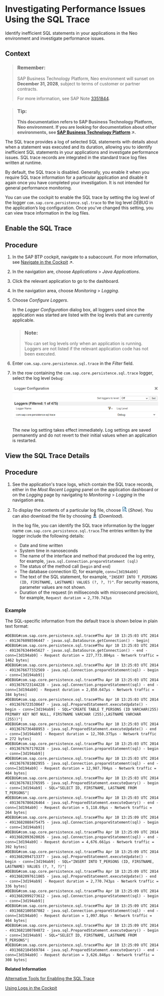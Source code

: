 <!-- loioe820e184bb5710149196a0f47db853cd -->

# Investigating Performance Issues Using the SQL Trace

Identify inefficient SQL statements in your applications in the Neo environment and investigate performance issues.



## Context

> ### Remember:  
> SAP Business Technology Platform, Neo environment will sunset on **December 31, 2028**, subject to terms of customer or partner contracts.
> 
> For more information, see SAP Note [3351844](https://launchpad.support.sap.com/#/notes/3351844).

> ### Tip:  
> **This documentation refers to SAP Business Technology Platform, Neo environment. If you are looking for documentation about other environments, see [SAP Business Technology Platform](https://help.sap.com/viewer/65de2977205c403bbc107264b8eccf4b/Cloud/en-US/6a2c1ab5a31b4ed9a2ce17a5329e1dd8.html "SAP Business Technology Platform (SAP BTP) is an integrated offering comprised of four technology portfolios: database and data management, application development and integration, analytics, and intelligent technologies. The platform offers users the ability to turn data into business value, compose end-to-end business processes, and build and extend SAP applications quickly.") :arrow_upper_right:.**

The SQL trace provides a log of selected SQL statements with details about when a statement was executed and its duration, allowing you to identify inefficient SQL statements in your applications and investigate performance issues. SQL trace records are integrated in the standard trace log files written at runtime.

By default, the SQL trace is disabled. Generally, you enable it when you require SQL trace information for a particular application and disable it again once you have completed your investigation. It is not intended for general performance monitoring.

You can use the cockpit to enable the SQL trace by setting the log level of the logger `com.sap.core.persistence.sql.trace` to the log level *DEBUG* in the application’s log configuration. Once you've changed this setting, you can view trace information in the log files.

<a name="task_jjv_tbh_gn"/>

<!-- task\_jjv\_tbh\_gn -->

## Enable the SQL Trace



<a name="task_jjv_tbh_gn__steps_hlw_3ch_gn"/>

## Procedure

1.  In the SAP BTP cockpit, navigate to a subaccount. For more information, see [Navigate in the Cockpit](https://help.sap.com/viewer/65de2977205c403bbc107264b8eccf4b/Cloud/en-US/0874895f1f78459f9517da55a11ffebd.html "Learn how to navigate to your global accounts and subaccounts in the SAP BTP cockpit.") :arrow_upper_right:.

2.  In the navigation are, choose *Applications* \> *Java Applications*.

3.  Click the relevant application to go to the dashboard.

4.  In the navigation area, choose *Monitoring* \> *Logging*.

5.  Choose *Configure Loggers*.

    In the *Logger Configuration* dialog box, all loggers used since the application was started are listed with the log levels that are currently applicable.

    > ### Note:  
    > You can set log levels only when an application is running. Loggers are not listed if the relevant application code has not been executed.

6.  Enter `com.sap.core.persistence.sql.trace` in the *Filter* field.

7.  In the row containing the `com.sap.core.persistence.sql.trace` logger, select the log level `Debug`:

    ![](images/SQL_Log_Settings_32f5870.png)

    The new log setting takes effect immediately. Log settings are saved permanently and do not revert to their initial values when an application is restarted.


<a name="task_rnm_rbh_gn"/>

<!-- task\_rnm\_rbh\_gn -->

## View the SQL Trace Details





<a name="task_rnm_rbh_gn__steps_gyj_wbh_gn"/>

## Procedure

1.  See the application's trace logs, which contain the SQL trace records, either in the *Most Recent Logging* panel on the application dashboard or on the *Logging* page by navigating to *Monitoring* \> *Logging* in the navigation area.

2.  To display the contents of a particular log file, choose ![](images/Show_54a3776.png) \(*Show*\). You can also download the file by choosing ![](images/Download_f0a3c00.png) \(*Download*\).

    In the log file, you can identify the SQL trace information by the logger name `com.sap.core.persistence.sql.trace`.The entries written by the logger include the following details:

    -   Date and time written
    -   System time in nanoseconds
    -   The name of the interface and method that produced the log entry, for example, `java.sql.Connection.prepareStatement (sql)`
    -   The status of the method call \(`begin` and `end`\)
    -   The database connection ID, for example, `conn=[3d194ab9]` 
    -   The text of the SQL statement, for example, `"INSERT INTO T_PERSONS (ID, FIRSTNAME, LASTNAME) VALUES (?, ?, ?)"`. For security reasons, parameter values are not shown.
    -   Duration of the request \(in milliseconds with microsecond precision\), for example, `Request duration = 2,770.743µs`




### Example

The SQL-specific information from the default trace is shown below in plain text format:

```
#DEBUG#com.sap.core.persistence.sql.trace#Thu Apr 10 13:25:03 UTC 2014 - 4913676098596447 - javax.sql.DataSource.getConnection() - begin|
#DEBUG#com.sap.core.persistence.sql.trace#Thu Apr 10 13:25:03 UTC 2014 - 4913676344945627 - javax.sql.DataSource.getConnection() - end - conn=[3d194ab9] - Request duration = 227,773.804µs - Network traffic = 1462 bytes|
#DEBUG#com.sap.core.persistence.sql.trace#Thu Apr 10 13:25:03 UTC 2014 - 4913676677332569 - java.sql.Connection.prepareStatement(sql) - begin - conn=[3d194ab9]|
#DEBUG#com.sap.core.persistence.sql.trace#Thu Apr 10 13:25:03 UTC 2014 - 4913676723144228 - java.sql.Connection.prepareStatement(sql) - end - conn=[3d194ab9] - Request duration = 2,850.647µs - Network traffic = 384 bytes|
#DEBUG#com.sap.core.persistence.sql.trace#Thu Apr 10 13:25:03 UTC 2014 - 4913676723530647 - java.sql.PreparedStatement.executeUpdate() - begin - conn=[3d194ab9] - SQL="CREATE TABLE T_PERSONS (ID VARCHAR(255) PRIMARY KEY NOT NULL, FIRSTNAME VARCHAR (255),LASTNAME VARCHAR (255))"|
#DEBUG#com.sap.core.persistence.sql.trace#Thu Apr 10 13:25:03 UTC 2014 - 4913676736488953 - java.sql.PreparedStatement.executeUpdate() - end - conn=[3d194ab9] - Request duration = 12,760.375µs - Network traffic = 272 bytes|
#DEBUG#com.sap.core.persistence.sql.trace#Thu Apr 10 13:25:03 UTC 2014 - 4913676767170228 - java.sql.Connection.prepareStatement(sql) - begin - conn=[3d194ab9]|
#DEBUG#com.sap.core.persistence.sql.trace#Thu Apr 10 13:25:03 UTC 2014 - 4913676781082955 - java.sql.Connection.prepareStatement(sql) - end - conn=[3d194ab9] - Request duration = 12,987.704µs - Network traffic = 464 bytes|
#DEBUG#com.sap.core.persistence.sql.trace#Thu Apr 10 13:25:03 UTC 2014 - 4913676781376595 - java.sql.PreparedStatement.executeQuery() - begin - conn=[3d194ab9] - SQL="SELECT ID, FIRSTNAME, LASTNAME FROM T_PERSONS"|
#DEBUG#com.sap.core.persistence.sql.trace#Thu Apr 10 13:25:03 UTC 2014 - 4913676786626464 - java.sql.PreparedStatement.executeQuery() - end - conn=[3d194ab9] - Request duration = 5,118.69µs - Network traffic = 264 bytes|
#DEBUG#com.sap.core.persistence.sql.trace#Thu Apr 10 13:25:09 UTC 2014 - 4913682088475475 - java.sql.Connection.prepareStatement(sql) - begin - conn=[3d194ab9]|
#DEBUG#com.sap.core.persistence.sql.trace#Thu Apr 10 13:25:09 UTC 2014 - 4913682093620026 - java.sql.Connection.prepareStatement(sql) - end - conn=[3d194ab9] - Request duration = 4,676.661µs - Network traffic = 392 bytes|
#DEBUG#com.sap.core.persistence.sql.trace#Thu Apr 10 13:25:09 UTC 2014 - 4913682094713377 - java.sql.PreparedStatement.executeUpdate() - begin - conn=[3d194ab9] - SQL="INSERT INTO T_PERSONS (ID, FIRSTNAME, LASTNAME) VALUES (?, ?, ?)"|
#DEBUG#com.sap.core.persistence.sql.trace#Thu Apr 10 13:25:09 UTC 2014 - 4913682097611865 - java.sql.PreparedStatement.executeUpdate() - end - conn=[3d194ab9] - Request duration = 2,770.743µs - Network traffic = 336 bytes|
#DEBUG#com.sap.core.persistence.sql.trace#Thu Apr 10 13:25:09 UTC 2014 - 4913682099273612 - java.sql.Connection.prepareStatement(sql) - begin - conn=[3d194ab9]|
#DEBUG#com.sap.core.persistence.sql.trace#Thu Apr 10 13:25:09 UTC 2014 - 4913682100587082 - java.sql.Connection.prepareStatement(sql) - end - conn=[3d194ab9] - Request duration = 1,097.86µs - Network traffic = 464 bytes|
#DEBUG#com.sap.core.persistence.sql.trace#Thu Apr 10 13:25:09 UTC 2014 - 4913682100784872 - java.sql.PreparedStatement.executeQuery() - begin - conn=[3d194ab9] - SQL="SELECT ID, FIRSTNAME, LASTNAME FROM T_PERSONS"|
#DEBUG#com.sap.core.persistence.sql.trace#Thu Apr 10 13:25:09 UTC 2014 - 4913682104569784 - java.sql.PreparedStatement.executeQuery() - end - conn=[3d194ab9] - Request duration = 3,626.846µs - Network traffic = 308 bytes|

```

**Related Information**  


[Alternative Tools for Enabling the SQL Trace](alternative-tools-for-enabling-the-sql-trace-269860a.md "In addition to using the cockpit, you can also enable the SQL trace from the Eclipse IDE, and using the console client. Whichever tool you use, you need to set the log level of the logger com.sap.core.persistence.sql.trace to the log level DEBUG.")

[Using Logs in the Cockpit](https://help.sap.com/viewer/ee8e8a203e024bbb8c8c2d03fce527dc/Cloud/en-US/2555df65182c4b09a25e56fa3b57b0a8.html)

